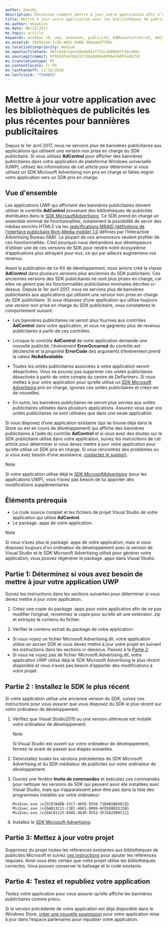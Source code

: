 ```yaml
---
author: Xansky
description: Découvrez comment mettre à jour votre application afin d’utiliser les bibliothèques de publicités Microsoft les plus récentes prises en charge et assurez-vous que votre application continue à recevoir des bannières publicitaires.
title: Mettre à jour votre application avec les bibliothèques de publicités les plus récentes
ms.author: mhopkins
ms.date: 08/23/2017
ms.topic: article
keywords: windows 10, uwp, annonces, publicité, AdMediatorControl, AdControl, migrer
ms.assetid: f8d5b2ad-fcdb-4891-bd68-39eeabdf799c
ms.localizationpriority: medium
ms.openlocfilehash: 48fc818c1ae7a9a46912ff52c2b00b07f19c366e
ms.sourcegitcommit: 9f8010fe67bb3372db1840de9f0be36097ed6258
ms.translationtype: MT
ms.contentlocale: fr-FR
ms.lasthandoff: 11/16/2018
ms.locfileid: "7104855"
---
```

# <a name="update-your-app-to-the-latest-advertising-libraries-for-banner-ads"></a>Mettre à jour votre application avec les bibliothèques de publicités les plus récentes pour bannières publicitaires

Depuis le 1er avril 2017, nous ne servons plus de bannières publicitaires aux applications qui utilisent une version non prise en charge du SDK publicitaire. Si vous utilisez **AdControl** pour afficher des bannières publicitaires dans votre application de plateforme Windows universelle (UWP), utilisez les informations de cet article pour déterminer si vous utilisez un SDK Microsoft Advertising non pris en charge et faites migrer votre application vers un SDK pris en charge.

## <a name="overview"></a>Vue d'ensemble

Les applications UWP qui affichent des bannières publicitaires doivent utiliser le contrôle **AdControl** provenant des bibliothèques de publicités distribuées dans le [SDK MicrosoftAdvertising](http://aka.ms/ads-sdk-uwp). Ce SDK prend en charge un ensemble minimal de fonctionnalités, notamment la possibilité de servir des médias enrichis HTML5 via les [spécifications MRAID (définitions de l’interface publicitaire Rich-Media mobile) 1.0](http://www.iab.com/wp-content/uploads/2015/08/IAB_MRAID_VersionOne.pdf) définies par l’Interactive Advertising Bureau (IAB). La plupart de nos annonceurs veulent profiter de ces fonctionnalités. C’est pourquoi nous demandons aux développeurs d’utiliser une de ces versions de SDK pour rendre notre écosystème d’applications plus attrayant pour eux, ce qui par ailleurs augmentera vos revenus.

Avant la publication de ce Kit de développement, nous avions créé la classe **AdControl** dans plusieurs versions plus anciennes du SDK publicitaire. Ces anciennes versions des SDK publicitaires ne sont plus prises en charge, car elles ne gèrent pas les fonctionnalités publicitaires minimales décrites ci-dessus. Depuis le 1er avril 2017, nous ne servons plus de bannières publicitaires aux applications qui utilisent une version non prise en charge du SDK publicitaire. Si vous disposez d’une application qui utilise toujours une version non prise en charge du SDK publicitaire, vous constaterez le comportement suivant:

* Les bannières publicitaires ne seront plus fournies aux contrôles **AdControl** dans votre application, et vous ne gagnerez plus de revenus publicitaires à partir de ces contrôles.

* Lorsque le contrôle **AdControl** de votre application demande une nouvelle publicité, l’événement **ErrorOccurred** du contrôle est déclenché et la propriété **ErrorCode** des arguments d’événement prend la valeur **NoAdAvailable**.

* Toutes les unités publicitaires associées à votre application seront désactivées. Vous ne pouvez pas supprimer ces unités publicitaires désactivée à partir de votre compte du centre de DePartnerv. Si vous mettez à jour votre application pour qu’elle utilise un [SDK Microsoft Advertising](http://aka.ms/ads-sdk-uwp) pris en charge, ignorez ces unités publicitaires et créez-en de nouvelles.

* En outre, les bannières publicitaires ne seront plus servies aux unités publicitaires utilisées dans plusieurs applications. Assurez-vous que vos unités publicitaires ne sont utilisées que dans une seule application.

Si vous disposez d’une application existante (qui se trouve déjà dans le Store ou est en cours de développement) qui affiche des bannières publicitaires à l’aide du contrôle **AdControl** et si vous avez des doutes sur le SDK publicitaire utilisé dans votre application, suivez les instructions de cet article pour déterminer si vous devez mettre à jour votre application pour qu’elle utilise un SDK pris en charge. Si vous rencontrez des problèmes ou si vous avez besoin d’une assistance, [contactez le support](http://go.microsoft.com/fwlink/?LinkId=393643).

> [!NOTE]
> Si votre application utilise déjà le [SDK MicrosoftAdvertising](http://aka.ms/ads-sdk-uwp) (pour les applications UWP), vous n’avez pas besoin de lui apporter des modifications supplémentaires.

## <a name="prerequisites"></a>Éléments prérequis

* Le code source complet et les fichiers de projet Visual Studio de votre application qui utilise **AdControl**.
* Le package .appx de votre application.

> [!NOTE]
> Si vous n’avez plus le package .appx de votre application, mais si vous disposez toujours d’un ordinateur de développement avec la version de Visual Studio et le SDK Microsoft Advertising utilisé pour générer votre application, vous pouvez régénérer le package .appx dans Visual Studio.

<span id="part-1" />

## <a name="part-1-determine-whether-you-need-to-update-your-uwp-app"></a>Partie 1: Déterminez si vous avez besoin de mettre à jour votre application UWP

Suivez les instructions dans les sections suivantes pour déterminer si vous devez mettre à jour votre application.

1. Créez une copie du package .appx pour votre application afin de ne pas modifier l’original, renommez la copie pour qu’elle ait une extension .zip et extrayez le contenu du fichier.

2. Vérifier le contenu extrait du package de votre application:
  * Si vous voyez un fichier Microsoft.Advertising.dll, votre application utilise un ancien SDK et vous devez mettre à jour votre projet en suivant les instructions dans les sections ci-dessous. Passez à la [Partie 2](update-your-app-to-the-latest-advertising-libraries.md#part-2).
  * Si vous ne voyez pas de fichier Microsoft.Advertising.dll, votre application UWP utilise déjà le SDK Microsoft Advertising le plus récent disponible et vous n’avez pas besoin d’apporter des modifications à votre projet.


<span id="part-2" />

## <a name="part-2-install-the-latest-sdk"></a>Partie 2 : Installez le SDK le plus récent

Si votre application utilise une ancienne version du SDK, suivez ces instructions pour vous assurer que vous disposez du SDK le plus récent sur votre ordinateur de développement.

1. Vérifiez que Visual Studio2015 ou une version ultérieure est installé votre ordinateur de développement.
    > [!NOTE]
    > Si Visual Studio est ouvert sur votre ordinateur de développement, fermez-le avant de passer aux étapes suivantes.

1.  Désinstallez toutes les versions précédentes du SDK Microsoft Advertising et du SDK médiateur de publicités sur votre ordinateur de développement.

2.  Ouvrez une fenêtre **Invite de commandes** et exécutez ces commandes pour nettoyer les versions de SDK qui peuvent avoir été installées avec Visual Studio, mais qui n’apparaissent peut-être pas dans la liste des programmes installés sur votre ordinateur:
    ```syntax
    MsiExec.exe /x{5C87A4DB-31C7-465E-9356-71B485B69EC8}
    MsiExec.exe /x{6AB13C21-C3EC-46E1-8009-6FD5EBEE515B}
    MsiExec.exe /x{6AC81125-8485-463D-9352-3F35A2508C11}
    ```

3.  Installez le [SDK Microsoft Advertising](http://aka.ms/ads-sdk-uwp).

## <a name="part-3-update-your-project"></a>Partie 3: Mettez à jour votre projet

Supprimez du projet toutes les références existantes aux bibliothèques de publicités Microsoft et suivez [ces instructions](install-the-microsoft-advertising-libraries.md#reference) pour ajouter les références requises. Ainsi vous êtes certain que votre projet utilise les bibliothèques correctes. Vous pouvez conserver le balisage et le code existants.

## <a name="part-4-test-and-republish-your-app"></a>Partie 4: Testez et republiez votre application

Testez votre application pour vous assurer qu’elle affiche les bannières publicitaires comme prévu.

Si la version précédente de votre application est déjà disponible dans le Windows Store, [créer une nouvelle soumission](../publish/app-submissions.md) pour votre application mise à jour dans l’espace partenaires pour republier votre application.
